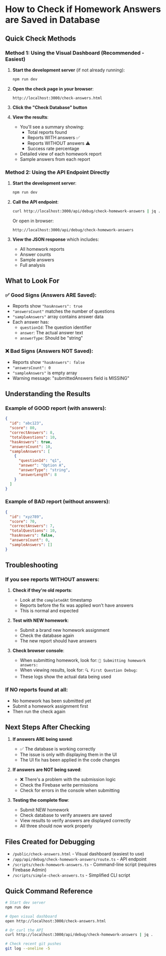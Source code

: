 # How to Check if Homework Answers are Saved in Database

## Quick Check Methods

### Method 1: Using the Visual Dashboard (Recommended - Easiest)

1. **Start the development server** (if not already running):
   ```bash
   npm run dev
   ```

2. **Open the check page in your browser**:
   ```
   http://localhost:3000/check-answers.html
   ```

3. **Click the "Check Database" button**

4. **View the results**:
   - You'll see a summary showing:
     - Total reports found
     - Reports WITH answers ✅
     - Reports WITHOUT answers ⚠️
     - Success rate percentage
   - Detailed view of each homework report
   - Sample answers from each report

### Method 2: Using the API Endpoint Directly

1. **Start the development server**:
   ```bash
   npm run dev
   ```

2. **Call the API endpoint**:
   ```bash
   curl http://localhost:3000/api/debug/check-homework-answers | jq .
   ```
   
   Or open in browser:
   ```
   http://localhost:3000/api/debug/check-homework-answers
   ```

3. **View the JSON response** which includes:
   - All homework reports
   - Answer counts
   - Sample answers
   - Full analysis

## What to Look For

### ✅ Good Signs (Answers ARE Saved):
- Reports show `"hasAnswers": true`
- `"answersCount"` matches the number of questions
- `"sampleAnswers"` array contains answer data
- Each answer has:
  - `questionId`: The question identifier
  - `answer`: The actual answer text
  - `answerType`: Should be "string"

### ❌ Bad Signs (Answers NOT Saved):
- Reports show `"hasAnswers": false`
- `"answersCount": 0`
- `"sampleAnswers"` is empty array
- Warning message: "submittedAnswers field is MISSING"

## Understanding the Results

### Example of GOOD report (with answers):
```json
{
  "id": "abc123",
  "score": 80,
  "correctAnswers": 8,
  "totalQuestions": 10,
  "hasAnswers": true,
  "answersCount": 10,
  "sampleAnswers": [
    {
      "questionId": "q1",
      "answer": "Option A",
      "answerType": "string",
      "answerLength": 8
    }
  ]
}
```

### Example of BAD report (without answers):
```json
{
  "id": "xyz789",
  "score": 70,
  "correctAnswers": 7,
  "totalQuestions": 10,
  "hasAnswers": false,
  "answersCount": 0,
  "sampleAnswers": []
}
```

## Troubleshooting

### If you see reports WITHOUT answers:

1. **Check if they're old reports**:
   - Look at the `completedAt` timestamp
   - Reports before the fix was applied won't have answers
   - This is normal and expected

2. **Test with NEW homework**:
   - Submit a brand new homework assignment
   - Check the database again
   - The new report should have answers

3. **Check browser console**:
   - When submitting homework, look for: `🚀 Submitting homework answers:`
   - When viewing results, look for: `🔍 First Question Debug:`
   - These logs show the actual data being used

### If NO reports found at all:
- No homework has been submitted yet
- Submit a homework assignment first
- Then run the check again

## Next Steps After Checking

1. **If answers ARE being saved**:
   - ✅ The database is working correctly
   - The issue is only with displaying them in the UI
   - The UI fix has been applied in the code changes

2. **If answers are NOT being saved**:
   - ❌ There's a problem with the submission logic
   - Check the Firebase write permissions
   - Check for errors in the console when submitting

3. **Testing the complete flow**:
   - Submit NEW homework
   - Check database to verify answers are saved
   - View results to verify answers are displayed correctly
   - All three should now work properly

## Files Created for Debugging

- `/public/check-answers.html` - Visual dashboard (easiest to use)
- `/app/api/debug/check-homework-answers/route.ts` - API endpoint
- `/scripts/check-homework-answers.ts` - Command-line script (requires Firebase Admin)
- `/scripts/simple-check-answers.ts` - Simplified CLI script

## Quick Command Reference

```bash
# Start dev server
npm run dev

# Open visual dashboard
open http://localhost:3000/check-answers.html

# Or curl the API
curl http://localhost:3000/api/debug/check-homework-answers | jq .

# Check recent git pushes
git log --oneline -5
```

